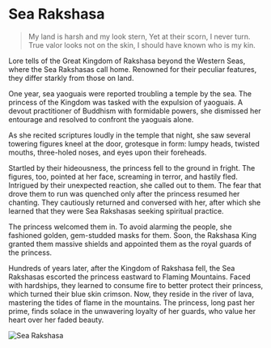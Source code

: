 # Sea Rakshasa

> My land is harsh and my look stern,
> Yet at their scorn, I never turn.
> True valor looks not on the skin,
> I should have known who is my kin.

Lore tells of the Great Kingdom of Rakshasa beyond the Western Seas,
where the Sea Rakshasas call home. Renowned for their peculiar features,
they differ starkly from those on land.

One year, sea yaoguais were reported troubling a temple by the sea. The
princess of the Kingdom was tasked with the expulsion of yaoguais. A
devout practitioner of Buddhism with formidable powers, she dismissed
her entourage and resolved to confront the yaoguais alone.

As she recited scriptures loudly in the temple that night, she saw several
towering figures kneel at the door, grotesque in form: lumpy heads,
twisted mouths, three-holed noses, and eyes upon their foreheads.

Startled by their hideousness, the princess fell to the ground in fright. The
figures, too, pointed at her face, screaming in terror, and hastily fled.
Intrigued by their unexpected reaction, she called out to them.
The fear that drove them to run was quenched only after the princess
resumed her chanting. They cautiously returned and conversed with her,
after which she learned that they were Sea Rakshasas seeking spiritual
practice.

The princess welcomed them in. To avoid alarming the people, she
fashioned golden, gem-studded masks for them. Soon, the Rakshasa King
granted them massive shields and appointed them as the royal guards of
the princess.

Hundreds of years later, after the Kingdom of Rakshasa fell, the Sea
Rakshasas escorted the princess eastward to Flaming Mountains. Faced
with hardships, they learned to consume fire to better protect their
princess, which turned their blue skin crimson. Now, they reside in the
river of lava, mastering the tides of flame in the mountains. The princess,
long past her prime, finds solace in the unwavering loyalty of her guards,
who value her heart over her faded beauty.

![Sea Rakshasa](/image-20240827220947554.png)